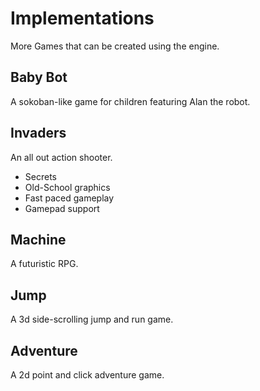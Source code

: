# Implementations 
More Games that can be created using the engine.
## Baby Bot
A sokoban-like game for children featuring Alan the robot.
## Invaders
An all out action shooter.
- Secrets
- Old-School graphics
- Fast paced gameplay
- Gamepad support

## Machine
A futuristic RPG.

## Jump
A 3d side-scrolling jump and run game.

## Adventure
A 2d point and click adventure game.
